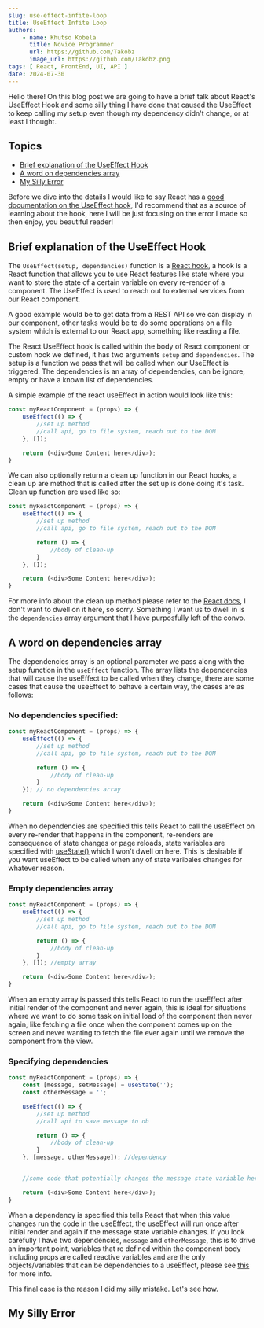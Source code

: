 ```yaml
---
slug: use-effect-infite-loop
title: UseEffect Infite Loop
authors: 
    - name: Khutso Kobela
      title: Novice Programmer
      url: https://github.com/Takobz
      image_url: https://github.com/Takobz.png
tags: [ React, FrontEnd, UI, API ]
date: 2024-07-30
---
```


Hello there! On this blog post we are going to have a brief talk about React's UseEffect Hook and some silly thing I have done that caused the UseEffect to keep calling my setup even though my dependency didn't change, or at least I thought.

<!--Truncate-->

## Topics
- [Brief explanation of the UseEffect Hook](#brief-explanation-of-the-useeffect-hook)
- [A word on dependencies array](#a-word-on-dependencies-array)
- [My Silly Error](#my-silly-error)

Before we dive into the details I would like to say React has a [good documentation on the UseEffect hook](https://react.dev/reference/react/useEffect), I'd recommend that as a source of learning about the hook, here I will be just focusing on the error I made so then enjoy, you beautiful reader!

## Brief explanation of the UseEffect Hook

The `UseEffect(setup, dependencies)` function is a [React hook](https://react.dev/reference/react/hooks), a hook is a React function that allows you to use React features like state where you want to store the state of a certain variable on every re-render of a component. The UseEffect is used to reach out to external services from our React component. 

A good example would be to get data from a REST API so we can display in our component, other tasks would be to do some operations on a file system which is external to our React app, something like reading a file.  

The React UseEffect hook is called within the body of React component or custom hook we defined, it has two arguments `setup` and `dependencies`. The setup is a function we pass that will be called when our UseEffect is triggered. The dependencies is an array of dependencies, can be ignore, empty or have a known list of dependencies. 

A simple example of the react useEffect in action would look like this:
```js title="simple-react-snippet-using-useEffect"
const myReactComponent = (props) => {
    useEffect(() => {
        //set up method
        //call api, go to file system, reach out to the DOM
    }, []);

    return (<div>Some Content here</div>);
}
```

We can also optionally return a clean up function in our React hooks, a clean up are method that is called after the set up is done doing it's task. Clean up function are used like so:

```js title="simple-react-snippet-using-useEffect-with-cleanup"
const myReactComponent = (props) => {
    useEffect(() => {
        //set up method
        //call api, go to file system, reach out to the DOM

        return () => {
            //body of clean-up
        }
    }, []);

    return (<div>Some Content here</div>);
}
```

For more info about the clean up method please refer to the [React docs](https://react.dev/reference/react), I don't want to dwell on it here, so sorry. Something I want us to dwell in is the `dependencies` array argument that I have purposfully left of the convo.

## A word on dependencies array
The dependencies array is an optional parameter we pass along with the setup function in the `useEffect` function. The array lists the dependencies that will cause the useEffect to be called when they change, there are some cases that cause the useEffect to behave a certain way, the cases are as follows:

### No dependencies specified:

```js title=no-dependencies-specified
const myReactComponent = (props) => {
    useEffect(() => {
        //set up method
        //call api, go to file system, reach out to the DOM

        return () => {
            //body of clean-up
        }
    }); // no dependencies array

    return (<div>Some Content here</div>);
}
```
When no dependencies are specified this tells React to call the useEffect on every re-render that happens in the component, re-renders are consequence of state changes or page reloads, state variables are specified with [useState()](https://react.dev/reference/react/useState) which I won't dwell on here. This is desirable if you want useEffect to be called when any of state varibales changes for whatever reason.


### Empty dependencies array
```js title=empty-dependencies-specified
const myReactComponent = (props) => {
    useEffect(() => {
        //set up method
        //call api, go to file system, reach out to the DOM

        return () => {
            //body of clean-up
        }
    }, []); //empty array

    return (<div>Some Content here</div>);
}
```
When an empty array is passed this tells React to run the useEffect after initial render of the component and never again, this is ideal for situations where we want to do some task on initial load of the component then never again, like fetching a file once when the component comes up on the screen and never wanting to fetch the file ever again until we remove the component from the view.

### Specifying dependencies
```js title=dependencies-specified
const myReactComponent = (props) => {
    const [message, setMessage] = useState('');
    const otherMessage = '';

    useEffect(() => {
        //set up method
        //call api to save message to db

        return () => {
            //body of clean-up
        }
    }, [message, otherMessage]); //dependency


    //some code that potentially changes the message state variable here

    return (<div>Some Content here</div>);
}
```

When a dependency is specified this tells React that when this value changes run the code in the useEffect, the useEffect will run once after initial render and again if the message state variable changes. If you look carefully I have two dependencies, `message` and `otherMessage`, this is to drive an important point, variables that re defined within the component body including props are called reactive variables and are the only objects/variables that can be dependencies to a useEffect, please see [this](https://react.dev/learn/lifecycle-of-reactive-effects#effects-react-to-reactive-values) for more info.

This final case is the reason I did my silly mistake. Let's see how.


## My Silly Error